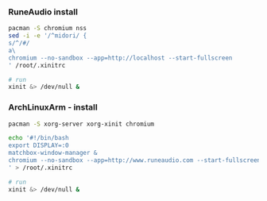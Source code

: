 ### RuneAudio install
```sh
pacman -S chromium nss
sed -i -e '/^midori/ {
s/^/#/
a\
chromium --no-sandbox --app=http://localhost --start-fullscreen
' /root/.xinitrc

# run
xinit &> /dev/null &
```

### ArchLinuxArm - install
```sh
pacman -S xorg-server xorg-xinit chromium

echo '#!/bin/bash
export DISPLAY=:0
matchbox-window-manager &
chromium --no-sandbox --app=http://www.runeaudio.com --start-fullscreen
' > /root/.xinitrc

# run
xinit &> /dev/null &
```
